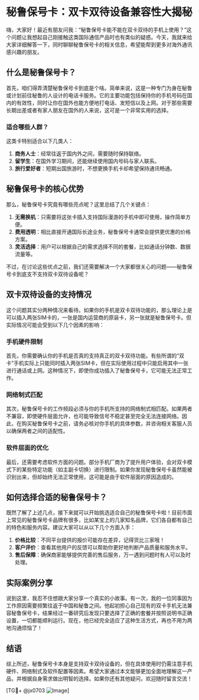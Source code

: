 # 秘鲁保号卡：双卡双待设备兼容性大揭秘

嗨，大家好！最近有朋友问我：“秘鲁保号卡能不能在双卡双待的手机上使用？”这个问题让我想起自己刚接触这类国际通信产品时也有类似的疑惑。今天，我就来给大家详细解答一下，同时聊聊秘鲁保号卡的相关信息，希望能帮到更多对海外通讯感兴趣的朋友。

## 什么是秘鲁保号卡？

首先，咱们得弄清楚秘鲁保号卡到底是个啥。简单来说，这是一种专门为身在秘鲁或计划前往秘鲁的人设计的电话卡服务。它的主要功能包括保持你的手机号码在国内的有效性，同时让你在国外也能方便地打电话、发短信以及上网。对于那些需要长期出差或者有家人朋友在国外的人来说，这可是一个非常实用的选择。

### 适合哪些人群？

这类卡特别适合以下几类人：
1. **商务人士**：经常往返于国内外之间，需要随时保持联络。
2. **留学生**：在国外学习期间，还能继续使用国内号码与家人联系。
3. **旅行爱好者**：短期出国旅游时，不想更换手机卡却希望保持通讯畅通。

## 秘鲁保号卡的核心优势

那么，秘鲁保号卡究竟有哪些亮点呢？这里总结了几个关键点：

1. **无需换机**：只需要将这张卡插入支持国际漫游的手机中即可使用，操作简单方便。
2. **费用透明**：相比直接开通国际长途业务，秘鲁保号卡通常会提供更优惠的价格方案。
3. **灵活选择**：用户可以根据自己的需求选择不同的套餐，比如通话分钟数、数据流量等。

不过，在讨论这些优点之前，我们还需要解决一个大家都很关心的问题——秘鲁保号卡到底支不支持双卡双待设备呢？

## 双卡双待设备的支持情况

这个问题其实分两种情况来看待。如果你的手机是双卡双待功能的，那么理论上是可以插入两张SIM卡的，一张是国内运营商的原装卡，另一张就是秘鲁保号卡。但实际情况可能会受到以下几个因素的影响：

### 手机硬件限制

首先，你需要确认你的手机是否真的支持真正的双卡双待功能。有些所谓的“双卡”手机实际上只能同时插入两张SIM卡，但在实际使用过程中只能启用其中一张进行通话或上网。这种情况下，即使你成功插入了秘鲁保号卡，它可能无法正常工作。

### 网络制式匹配

其次，秘鲁保号卡的工作频段必须与你的手机所支持的网络制式相匹配。如果两者不兼容，即使硬件层面允许，也可能导致信号不稳定甚至完全无法连接网络。因此，在购买秘鲁保号卡之前，请务必核对你手机的具体参数，并咨询相关客服人员以确保两者之间的适配性。

### 软件层面的优化

最后，还需要考虑软件方面的问题。部分手机厂商为了提升用户体验，会对双卡模式下的某些特定功能（如主副卡切换）进行限制。如果你发现秘鲁保号卡虽然能被识别出来，但却始终无法正常使用，这可能是由于软件层面的原因造成的。

## 如何选择合适的秘鲁保号卡？

既然了解了上述几点，接下来就可以开始挑选适合自己的秘鲁保号卡啦！目前市面上常见的秘鲁保号卡品牌有很多，比如某宝上的几家知名品牌，它们各自都有自己的特色和服务内容。建议大家可以从以下几个方面入手：

1. **价格比较**：不同平台提供的报价可能存在差异，记得货比三家哦！
2. **客户评价**：查看其他用户的反馈可以帮助你更好地判断产品质量和服务水平。
3. **售后保障**：确保商家能够提供完善的售后服务，万一遇到问题时有人可以及时处理。

## 实际案例分享

说到这里，我忍不住想跟大家分享一个真实的小故事。有一次，我的一位同事因为工作原因需要频繁往返于中国和秘鲁之间。他起初担心自己现有的双卡手机无法兼容秘鲁保号卡，结果经过一番研究后发现只要选择了正确的套餐并按照说明书正确设置，一切都能顺利运行。现在，他已经完全适应了这种生活方式，再也不用为两地沟通烦恼了！

## 结语

综上所述，秘鲁保号卡本身是支持双卡双待设备的，但在具体使用时仍需注意手机硬件、网络制式及软件配置等因素。希望大家通过本文能够更加全面地理解这一产品，并根据自身需求做出明智的选择。如果你还有其他疑问，欢迎随时留言交流！

[TG💪+ @jx0703 ![Image](https://github.com/user-attachments/assets/dbca1d08-cadb-493c-b0ec-ad6f7a83f270)]